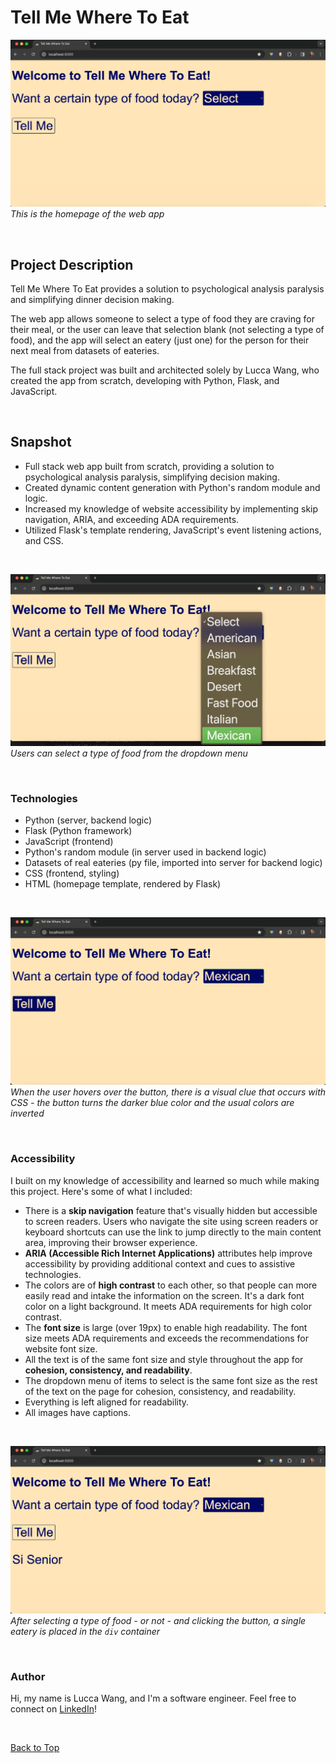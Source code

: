 <a name="top"></a>

# Tell Me Where To Eat

![Image of homepage: This is the homepage of the web app.](/static/images/readme_markdown/home.png)
*This is the homepage of the web app*

<br>

## Project Description 
Tell Me Where To Eat provides a solution to psychological analysis paralysis and simplifying dinner decision making. 

The web app allows someone to select a type of food they are craving for their meal, or the user can leave that selection blank (not selecting a type of food), and the app will select an eatery (just one) for the person for their next meal from datasets of eateries. 

The full stack project was built and architected solely by Lucca Wang, who created the app from scratch, developing with Python, Flask, and JavaScript.

<br>

## Snapshot

* Full stack web app built from scratch, providing a solution to psychological analysis paralysis, simplifying decision making.
* Created dynamic content generation with Python's random module and logic. 
* Increased my knowledge of website accessibility by implementing skip navigation, ARIA, and exceeding ADA requirements.
* Utilized Flask's template rendering, JavaScript's event listening actions, and CSS.

<br>

![Image of homepage: Users can select a type of food from the dropdown menu.](/static/images/readme_markdown/dropdown.png)
*Users can select a type of food from the dropdown menu*

<br>

### Technologies  
* Python (server, backend logic)
* Flask (Python framework)
* JavaScript (frontend)
* Python's random module (in server used in backend logic) 
* Datasets of real eateries (py file, imported into server for backend logic)
* CSS (frontend, styling)
* HTML (homepage template, rendered by Flask)

<br>

![Image of Homepage: When the user hovers over the button, there is a visual clue that occurs with CSS.](/static/images/readme_markdown/button_hover.png)
*When the user hovers over the button, there is a visual clue that occurs with CSS - the button turns the darker blue color and the usual colors are inverted*

<br>

### Accessibility
I built on my knowledge of accessibility and learned so much while making this project. Here's some of what I included: 

* There is a __skip navigation__ feature that's visually hidden but accessible to screen readers. Users who navigate the site using screen readers or keyboard shortcuts can use the link to jump directly to the main content area, improving their browser experience. 
* __ARIA (Accessible Rich Internet Applications)__ attributes help improve accessibility by providing additional context and cues to assistive technologies.
* The colors are of __high contrast__ to each other, so that people can more easily read and intake the information on the screen. It's a dark font color on a light background. It meets ADA requirements for high color contrast. 
* The __font size__ is large (over 19px) to enable high readability. The font size meets ADA requirements and exceeds the recommendations for website font size.
* All the text is of the same font size and style throughout the app for __cohesion, consistency, and readability__. 
* The dropdown menu of items to select is the same font size as the rest of the text on the page for cohesion, consistency, and readability. 
* Everything is left aligned for readability.
* All images have captions.

<br>

![Image of homepage: After selecting a type and clicking the button, a single eatery is placed in the div placeholder.](/static/images/readme_markdown/result.png)
*After selecting a type of food - or not - and clicking the button, a single eatery is placed in the `div` container*

<br>

### Author  
Hi, my name is Lucca Wang, and I'm a software engineer. Feel free to connect on [LinkedIn](https://www.linkedin.com/in/luccawang/)!

<br>

[Back to Top](#top)